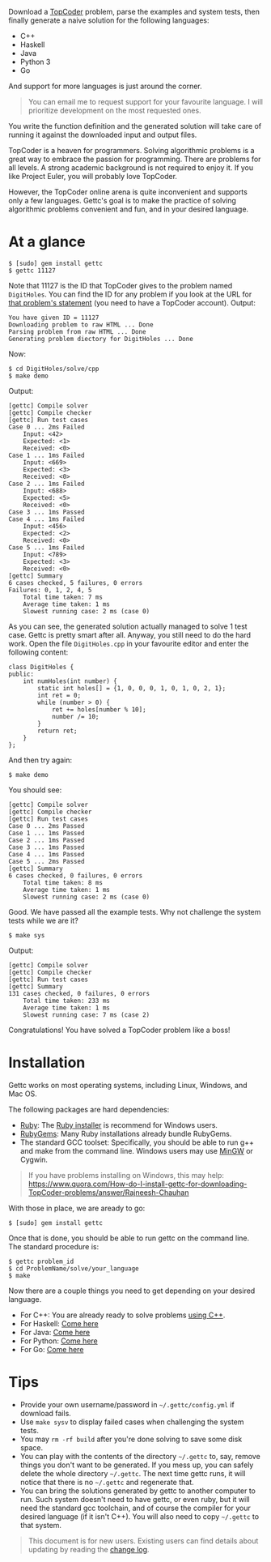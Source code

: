 Download a [TopCoder](http://topcoder.com/tc) problem, parse the examples and
system tests, then finally generate a naive solution for the following languages:

- C++
- Haskell
- Java
- Python 3
- Go

And support for more languages is just around the corner. 
    
> You can email me to request support for your favourite language. I will
> prioritize development on the most requested ones.

You write the function definition and the generated solution will take care of
running it against the downloaded input and output files.

TopCoder is a heaven for programmers. Solving algorithmic problems is a great
way to embrace the passion for programming. There are problems for all levels. 
A strong academic background is not required to enjoy it. If you like Project
Euler, you will probably love TopCoder. 

However, the TopCoder online arena is quite inconvenient and supports only a 
few languages. Gettc's goal is to make the practice of solving algorithmic
problems convenient and fun, and in your desired language.

# At a glance

    $ [sudo] gem install gettc
    $ gettc 11127

Note that 11127 is the ID that TopCoder gives to the problem named `DigitHoles`. You
can find the ID for any problem if you look at the URL for 
[that problem's statement](http://community.topcoder.com/stat?c=problem_statement&pm=11127) 
(you need to have a TopCoder account). Output:

    You have given ID = 11127
    Downloading problem to raw HTML ... Done
    Parsing problem from raw HTML ... Done
    Generating problem diectory for DigitHoles ... Done

Now:

    $ cd DigitHoles/solve/cpp
    $ make demo

Output:

    [gettc] Compile solver                                                                   
    [gettc] Compile checker                                                                  
    [gettc] Run test cases                                                                   
    Case 0 ... 2ms Failed                                                                    
        Input: <42>                                                                          
        Expected: <1>                                                                        
        Received: <0>                                                                        
    Case 1 ... 1ms Failed                                                                    
        Input: <669>                                                                         
        Expected: <3>                                                                        
        Received: <0>                                                                        
    Case 2 ... 1ms Failed                                                                    
        Input: <688>
        Expected: <5>
        Received: <0>
    Case 3 ... 1ms Passed
    Case 4 ... 1ms Failed
        Input: <456>
        Expected: <2>
        Received: <0>
    Case 5 ... 1ms Failed
        Input: <789>
        Expected: <3>
        Received: <0>
    [gettc] Summary
    6 cases checked, 5 failures, 0 errors
    Failures: 0, 1, 2, 4, 5
        Total time taken: 7 ms
        Average time taken: 1 ms
        Slowest running case: 2 ms (case 0)

As you can see, the generated solution actually managed to solve 1 test case. 
Gettc is pretty smart after all. Anyway, you still need to do the hard work.
Open the file `DigitHoles.cpp` in your favourite editor and enter the following
content:

    class DigitHoles {
    public:
        int numHoles(int number) {
            static int holes[] = {1, 0, 0, 0, 1, 0, 1, 0, 2, 1};
            int ret = 0;
            while (number > 0) {
                ret += holes[number % 10];
                number /= 10;
            }
            return ret;
        }
    };

And then try again:

    $ make demo

You should see:

    [gettc] Compile solver
    [gettc] Compile checker
    [gettc] Run test cases
    Case 0 ... 2ms Passed
    Case 1 ... 1ms Passed
    Case 2 ... 1ms Passed
    Case 3 ... 1ms Passed
    Case 4 ... 1ms Passed
    Case 5 ... 2ms Passed
    [gettc] Summary
    6 cases checked, 0 failures, 0 errors
        Total time taken: 8 ms
        Average time taken: 1 ms
        Slowest running case: 2 ms (case 0)

Good. We have passed all the example tests. Why not challenge the system tests
while we are it?

    $ make sys

Output:

    [gettc] Compile solver
    [gettc] Compile checker
    [gettc] Run test cases
    [gettc] Summary
    131 cases checked, 0 failures, 0 errors
        Total time taken: 233 ms
        Average time taken: 1 ms
        Slowest running case: 7 ms (case 2)

Congratulations! You have solved a TopCoder problem like a boss!

# Installation

Gettc works on most operating systems, including Linux, Windows, and Mac OS.

The following packages are hard dependencies:

- [Ruby](http://www.ruby-lang.org/en/downloads/): The
[Ruby installer](http://rubyinstaller.org/) is recommend for Windows users. 
- [RubyGems](http://rubygems.org/pages/download): Many Ruby installations
already bundle RubyGems.
- The standard GCC toolset: Specifically, you should be able to run g++ and make
from the command line. Windows users may use [MinGW](http://www.mingw.org) or
Cygwin.

> If you have problems installing on Windows, this may help:
> https://www.quora.com/How-do-I-install-gettc-for-downloading-TopCoder-problems/answer/Rajneesh-Chauhan

With those in place, we are aready to go:

    $ [sudo] gem install gettc

Once that is done, you should be able to run gettc on the command line. The
standard procedure is:

    $ gettc problem_id
    $ cd ProblemName/solve/your_language
    $ make

Now there are a couple things you need to get depending on your desired language.

- For C++: You are already ready to solve problems [using C++](https://github.com/seri/gettc/blob/master/plugins/cpp/README.md).
- For Haskell: [Come here](https://github.com/seri/gettc/blob/master/plugins/haskell/README.md)
- For Java: [Come here](https://github.com/seri/gettc/blob/master/plugins/java/README.md)
- For Python: [Come here](https://github.com/seri/gettc/blob/master/plugins/python/README.md)
- For Go: [Come here](https://github.com/seri/gettc/blob/master/plugins/go/README.md)

# Tips

- Provide your own username/password in `~/.gettc/config.yml` if download fails.
- Use `make sysv` to display failed cases when challenging the system tests.
- You may `rm -rf build` after you're done solving to save some disk space.
- You can play with the contents of the directory `~/.gettc` to, say, remove things
you don't want to be generated. If you mess up, you can safely delete the
whole directory `~/.gettc`. The next time gettc runs, it will notice that 
there is no `~/.gettc` and regenerate that.
- You can bring the solutions generated by gettc to another computer to run.
Such system doesn't need to have gettc, or even ruby, but it will need the 
standard gcc toolchain, and of course the compiler for your desired language
(if it isn't C++). You will also need to copy `~/.gettc` to that system.

> This document is for new users. Existing users can find details about updating by
> reading the [change log](https://github.com/seri/gettc/blob/master/CHANGELOG.md).
